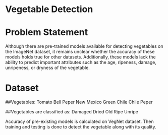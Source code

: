# Vegetable Detection

# Problem Statement

Although there are pre-trained models available for detecting vegetables on the ImageNet dataset, it remains unclear whether the accuracy of these models holds true for other datasets. Additionally, these models lack the ability to predict important attributes such as the age, ripeness, damage, unripeness, or dryness of the vegetable.

# Dataset

##Vegetables:
Tomato
Bell Peper
New Mexico Green Chile
Chile Peper

##Vegetables are classified as:
Damaged
Dried
Old
Ripe
Unripe

Accuracy of pre-existing models is calculated on VegNet dataset. Then training and testing is done to detect the vegetable along with its quality.
